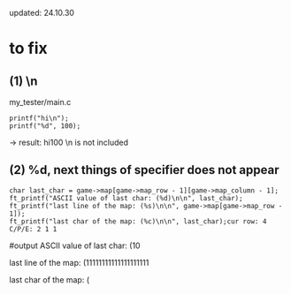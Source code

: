updated: 24.10.30

# to fix

## (1) \n
my_tester/main.c

	printf("hi\n");
	printf("%d", 100);

-> result: hi100 
\n is not included


## (2) %d, next things of specifier does not appear

	char last_char = game->map[game->map_row - 1][game->map_column - 1];
	ft_printf("ASCII value of last char: (%d)\n\n", last_char);
	ft_printf("last line of the map: (%s)\n\n", game->map[game->map_row - 1]);
	ft_printf("last char of the map: (%c)\n\n", last_char);cur row: 4 C/P/E: 2 1 1

#output
ASCII value of last char: (10

last line of the map: (11111111111111111111


last char of the map: (